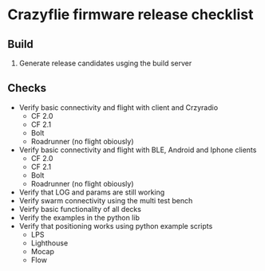 Crazyflie firmware release checklist
====================================

Build
------
 1. Generate release candidates usging the build server

Checks
---------
 - Verify basic connectivity and flight with client and Crzyradio
     - CF 2.0
     - CF 2.1
     - Bolt
     - Roadrunner (no flight obiously)
 - Verify basic connectivity and flight with BLE, Android and Iphone clients
     - CF 2.0
     - CF 2.1
     - Bolt
     - Roadrunner (no flight obiously)
 - Verify that LOG and params are still working
 - Verify swarm connectivity using the multi test bench
 - Veirfy basic functionality of all decks
 - Verify the examples in the python lib
 - Verify that positioning works using python example scripts
     - LPS
     - Lighthouse
     - Mocap
     - Flow
